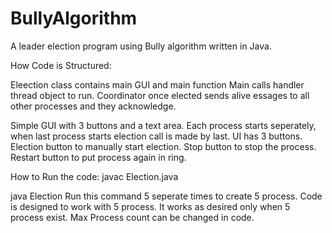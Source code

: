 # BullyAlgorithm
A leader election program using Bully algorithm written in Java.

How Code is Structured:

Eleection class contains main GUI and main function
Main calls handler thread object to run.
Coordinator once elected sends alive essages to all other processes and they acknowledge.

Simple GUI with 3 buttons and a text area.
Each process starts seperately, when last process starts election call is made by last.
UI has 3 buttons. Election button to manually start election.
Stop button to stop the process.
Restart button to put process again in ring.

How to Run the code:
javac Election.java

java Election
Run this command 5 seperate times to create 5 process.
Code is designed to work with 5 process. It works as desired only when 5 process exist.
Max Process count can be changed in code.
